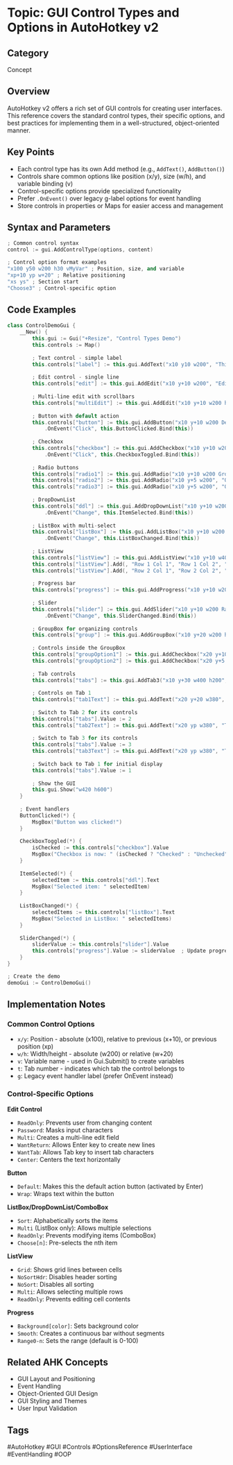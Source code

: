 # Topic: GUI Control Types and Options in AutoHotkey v2

## Category

Concept

## Overview

AutoHotkey v2 offers a rich set of GUI controls for creating user interfaces. This reference covers the standard control types, their specific options, and best practices for implementing them in a well-structured, object-oriented manner.

## Key Points

- Each control type has its own Add method (e.g., `AddText()`, `AddButton()`)
- Controls share common options like position (x/y), size (w/h), and variable binding (v)
- Control-specific options provide specialized functionality
- Prefer `.OnEvent()` over legacy g-label options for event handling
- Store controls in properties or Maps for easier access and management

## Syntax and Parameters

```cpp
; Common control syntax
control := gui.AddControlType(options, content)

; Control option format examples
"x100 y50 w200 h30 vMyVar" ; Position, size, and variable
"xp+10 yp w+20" ; Relative positioning
"xs ys" ; Section start
"Choose3" ; Control-specific option
```

## Code Examples

```cpp
class ControlDemoGui {
    __New() {
        this.gui := Gui("+Resize", "Control Types Demo")
        this.controls := Map()
        
        ; Text control - simple label
        this.controls["label"] := this.gui.AddText("x10 y10 w200", "This is a text label")
        
        ; Edit control - single line
        this.controls["edit"] := this.gui.AddEdit("x10 y+10 w200", "Editable text")
        
        ; Multi-line edit with scrollbars
        this.controls["multiEdit"] := this.gui.AddEdit("x10 y+10 w200 h100 Multi WantReturn", "Multi-line`neditable text")
        
        ; Button with default action
        this.controls["button"] := this.gui.AddButton("x10 y+10 w200 Default", "Click Me")
            .OnEvent("Click", this.ButtonClicked.Bind(this))
        
        ; Checkbox
        this.controls["checkbox"] := this.gui.AddCheckbox("x10 y+10 w200", "Enable feature")
            .OnEvent("Click", this.CheckboxToggled.Bind(this))
        
        ; Radio buttons
        this.controls["radio1"] := this.gui.AddRadio("x10 y+10 w200 Group", "Option 1")
        this.controls["radio2"] := this.gui.AddRadio("x10 y+5 w200", "Option 2")
        this.controls["radio3"] := this.gui.AddRadio("x10 y+5 w200", "Option 3")
        
        ; DropDownList
        this.controls["ddl"] := this.gui.AddDropDownList("x10 y+10 w200 Choose1", ["Item 1", "Item 2", "Item 3"])
            .OnEvent("Change", this.ItemSelected.Bind(this))
        
        ; ListBox with multi-select
        this.controls["listBox"] := this.gui.AddListBox("x10 y+10 w200 h100 Multi", ["Option A", "Option B", "Option C", "Option D"])
            .OnEvent("Change", this.ListBoxChanged.Bind(this))
        
        ; ListView
        this.controls["listView"] := this.gui.AddListView("x10 y+10 w400 h100 Grid", ["Column 1", "Column 2", "Column 3"])
        this.controls["listView"].Add(, "Row 1 Col 1", "Row 1 Col 2", "Row 1 Col 3")
        this.controls["listView"].Add(, "Row 2 Col 1", "Row 2 Col 2", "Row 2 Col 3")
        
        ; Progress bar
        this.controls["progress"] := this.gui.AddProgress("x10 y+10 w200 h20 Range0-100", 50)
        
        ; Slider
        this.controls["slider"] := this.gui.AddSlider("x10 y+10 w200 Range0-100 TickInterval10", 50)
            .OnEvent("Change", this.SliderChanged.Bind(this))
        
        ; GroupBox for organizing controls
        this.controls["group"] := this.gui.AddGroupBox("x10 y+20 w200 h100", "Grouped Controls")
        
        ; Controls inside the GroupBox
        this.controls["groupOption1"] := this.gui.AddCheckbox("x20 y+10 w180", "Group Option 1")
        this.controls["groupOption2"] := this.gui.AddCheckbox("x20 y+5 w180", "Group Option 2")
        
        ; Tab controls
        this.controls["tabs"] := this.gui.AddTab3("x10 y+30 w400 h200", ["Tab 1", "Tab 2", "Tab 3"])
        
        ; Controls on Tab 1
        this.controls["tab1Text"] := this.gui.AddText("x20 y+20 w380", "This content is on Tab 1")
        
        ; Switch to Tab 2 for its controls
        this.controls["tabs"].Value := 2
        this.controls["tab2Text"] := this.gui.AddText("x20 yp w380", "This content is on Tab 2")
        
        ; Switch to Tab 3 for its controls
        this.controls["tabs"].Value := 3
        this.controls["tab3Text"] := this.gui.AddText("x20 yp w380", "This content is on Tab 3")
        
        ; Switch back to Tab 1 for initial display
        this.controls["tabs"].Value := 1
        
        ; Show the GUI
        this.gui.Show("w420 h600")
    }
    
    ; Event handlers
    ButtonClicked(*) {
        MsgBox("Button was clicked!")
    }
    
    CheckboxToggled(*) {
        isChecked := this.controls["checkbox"].Value
        MsgBox("Checkbox is now: " (isChecked ? "Checked" : "Unchecked"))
    }
    
    ItemSelected(*) {
        selectedItem := this.controls["ddl"].Text
        MsgBox("Selected item: " selectedItem)
    }
    
    ListBoxChanged(*) {
        selectedItems := this.controls["listBox"].Text
        MsgBox("Selected in ListBox: " selectedItems)
    }
    
    SliderChanged(*) {
        sliderValue := this.controls["slider"].Value
        this.controls["progress"].Value := sliderValue  ; Update progress bar
    }
}

; Create the demo
demoGui := ControlDemoGui()
```

## Implementation Notes

### Common Control Options
- `x/y`: Position - absolute (x100), relative to previous (x+10), or previous position (xp)
- `w/h`: Width/height - absolute (w200) or relative (w+20)
- `v`: Variable name - used in Gui.Submit() to create variables
- `t`: Tab number - indicates which tab the control belongs to
- `g`: Legacy event handler label (prefer OnEvent instead)

### Control-Specific Options

**Edit Control**
- `ReadOnly`: Prevents user from changing content
- `Password`: Masks input characters
- `Multi`: Creates a multi-line edit field
- `WantReturn`: Allows Enter key to create new lines
- `WantTab`: Allows Tab key to insert tab characters
- `Center`: Centers the text horizontally

**Button**
- `Default`: Makes this the default action button (activated by Enter)
- `Wrap`: Wraps text within the button

**ListBox/DropDownList/ComboBox**
- `Sort`: Alphabetically sorts the items
- `Multi` (ListBox only): Allows multiple selections
- `ReadOnly`: Prevents modifying items (ComboBox)
- `Choose[n]`: Pre-selects the nth item

**ListView**
- `Grid`: Shows grid lines between cells
- `NoSortHdr`: Disables header sorting
- `NoSort`: Disables all sorting
- `Multi`: Allows selecting multiple rows
- `ReadOnly`: Prevents editing cell contents

**Progress**
- `Background[color]`: Sets background color
- `Smooth`: Creates a continuous bar without segments
- `Range0-n`: Sets the range (default is 0-100)

## Related AHK Concepts

- GUI Layout and Positioning
- Event Handling
- Object-Oriented GUI Design
- GUI Styling and Themes
- User Input Validation

## Tags

#AutoHotkey #GUI #Controls #OptionsReference #UserInterface #EventHandling #OOP
